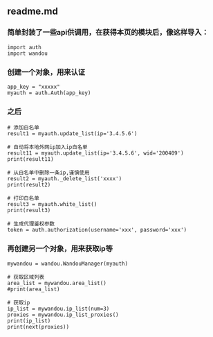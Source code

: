 ## readme.md
### 简单封装了一些api供调用，在获得本页的模块后，像这样导入：
```
import auth
import wandou
```
### 创建一个对象，用来认证
```
app_key = "xxxxx"
myauth = auth.Auth(app_key)
```
### 之后
```
# 添加白名单
result1 = myauth.update_list(ip='3.4.5.6')

# 自动将本地外网ip加入ip白名单
result11 = myauth.update_list(ip='3.4.5.6', wid='200409')
print(result11)

# 从白名单中删除一条ip,谨慎使用
result2 = myauth._delete_list('xxxx')
print(result2)

# 打印白名单
result3 = myauth.white_list()
print(result3)

# 生成代理鉴权参数
token = auth.authorization(username='xxx', password='xxx')
```
### 再创建另一个对象，用来获取ip等
```
mywandou = wandou.WandouManager(myauth)

# 获取区域列表
area_list = mywandou.area_list()
#print(area_list)

# 获取ip
ip_list = mywandou.ip_list(num=3)
proxies = mywandou.ip_list_proxies()
print(ip_list)
print(next(proxies))
```
